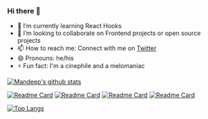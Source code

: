 ### Hi there 👋


<!-- - 🔭 I’m currently working on ... -->
<!-- - 🤔 I’m looking for help with  -->
<!-- - 💬 Ask me about ... -->
- 🌱 I’m currently learning React Hooks
- 👯 I’m looking to collaborate on Frontend projects or open source projects
- 📫 How to reach me: Connect with me on [Twitter](https://www.twitter.com/in/mannndeee)
- 😄 Pronouns: he/his
- ⚡ Fun fact: I'm a cinephile and a melomaniac

[![Mandeep's github stats](https://github-readme-stats.vercel.app/api?username=mandeepdebnath&count_private=true&show_icons=true&theme=nord&hide_rank=false)](https://github.com/anuraghazra/github-readme-stats)


[![Readme Card](https://github-readme-stats.vercel.app/api/pin/?username=mandeepdebnath&repo=google-search-clone&show_icons=true&theme=nord)](https://github.com/mandeepdebnath/google-search-clone)
[![Readme Card](https://github-readme-stats.vercel.app/api/pin/?username=mandeepdebnath&repo=netflix-clone&show_icons=true&theme=nord)](https://github.com/mandeepdebnath/netflix-clone)
[![Readme Card](https://github-readme-stats.vercel.app/api/pin/?username=mandeepdebnath&repo=movies-finder&show_icons=true&theme=nord)](https://github.com/mandeepdebnath/movies-finder)
[![Readme Card](https://github-readme-stats.vercel.app/api/pin/?username=mandeepdebnath&repo=todo-app&show_icons=true&theme=nord)](https://github.com/mandeepdebnath/todo-app)




[![Top Langs](https://github-readme-stats.vercel.app/api/top-langs/?username=mandeepdebnath&show_icons=true&theme=nord)](https://github.com/anuraghazra/github-readme-stats)

